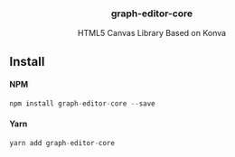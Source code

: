 <div align="center">
  <h3>graph-editor-core</h3>
  <p>HTML5 Canvas Library Based on Konva</p>
</div>

## Install   

#### NPM

```js
npm install graph-editor-core --save
```

#### Yarn
```js
yarn add graph-editor-core
```


#### <script> tag

graph-editor-core also supports UMD loading

```js
<srcipt src="https://cdn.jsdelivr.net/npm/graph-editor-core/umd/GraphEditor.js"/>
```


## Getting Started

```js
const editor = new GraphEditor({
  container: document.getElementById('<YOUR_DIV_ID>'),
})
```
  

  
## License
According to the terms of the [MIT license](LICENSE), graph-editor-core is freely distributable.

